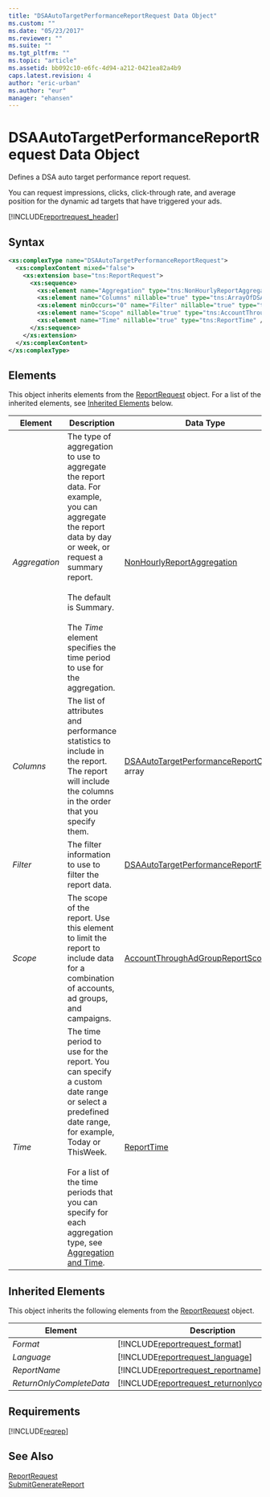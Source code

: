```yaml
---
title: "DSAAutoTargetPerformanceReportRequest Data Object"
ms.custom: ""
ms.date: "05/23/2017"
ms.reviewer: ""
ms.suite: ""
ms.tgt_pltfrm: ""
ms.topic: "article"
ms.assetid: bb092c10-e6fc-4d94-a212-0421ea82a4b9
caps.latest.revision: 4
author: "eric-urban"
ms.author: "eur"
manager: "ehansen"
---
```

# DSAAutoTargetPerformanceReportRequest Data Object
Defines a DSA auto target performance report request. 

You can request impressions, clicks, click-through rate, and average position for the dynamic ad targets that have triggered your ads. 

[!INCLUDE[reportrequest_header](../reporting-api/includes/reportrequest-header.md)]
## Syntax

```xml
<xs:complexType name="DSAAutoTargetPerformanceReportRequest">
  <xs:complexContent mixed="false">
    <xs:extension base="tns:ReportRequest">
      <xs:sequence>
        <xs:element name="Aggregation" type="tns:NonHourlyReportAggregation" />
        <xs:element name="Columns" nillable="true" type="tns:ArrayOfDSAAutoTargetPerformanceReportColumn" />
        <xs:element minOccurs="0" name="Filter" nillable="true" type="tns:DSAAutoTargetPerformanceReportFilter" />
        <xs:element name="Scope" nillable="true" type="tns:AccountThroughAdGroupReportScope" />
        <xs:element name="Time" nillable="true" type="tns:ReportTime" />
      </xs:sequence>
    </xs:extension>
  </xs:complexContent>
</xs:complexType>
```

## <a name="Elements"></a>Elements
This object inherits elements from the [ReportRequest](../reporting-api/reportrequest-data-object.md) object. For a list of the inherited elements, see [Inherited Elements](#InheritedElements) below.

|Element|Description|Data Type|Required|
|-----------|---------------|-------------|------------|
|*Aggregation*|The type of aggregation to use to aggregate the report data. For example, you can aggregate the report data by day or week, or request a summary report.<br /><br />The default is Summary.<br /><br />The *Time* element specifies the time period to use for the aggregation.|[NonHourlyReportAggregation](../reporting-api/nonhourlyreportaggregation-value-set.md)|Optional|
|*Columns*|The list of attributes and performance statistics to include in the report. The report will include the columns in the order that you specify them.|[DSAAutoTargetPerformanceReportColumn](../reporting-api/dsaautotargetperformancereportcolumn-value-set.md) array|Required|
|*Filter*|The filter information to use to filter the report data.|[DSAAutoTargetPerformanceReportFilter](../reporting-api/dsaautotargetperformancereportfilter-data-object.md)|Optional|
|*Scope*|The scope of the report. Use this element to limit the report to include data for a combination of accounts, ad groups, and campaigns.|[AccountThroughAdGroupReportScope](../reporting-api/accountthroughadgroupreportscope-data-object.md)|Required|
|*Time*|The time period to use for the report. You can specify a custom date range or select a predefined date range, for example, Today or ThisWeek.<br /><br />For a list of the time periods that you can specify for each aggregation type, see [Aggregation and Time](http://go.microsoft.com/fwlink/?LinkId=691012).|[ReportTime](../reporting-api/reporttime-data-object.md)|Required|

## <a name="InheritedElements"></a>Inherited Elements
This object inherits the following elements from the [ReportRequest](../reporting-api/reportrequest-data-object.md) object.

|Element|Description|Data Type|Required/Optional|
|-----------|---------------|-------------|---------------------|
|*Format*|[!INCLUDE[reportrequest_format](../reporting-api/includes/reportrequest-format.md)]|[ReportFormat](../reporting-api/reportformat-value-set.md)|Optional|
|*Language*|[!INCLUDE[reportrequest_language](../reporting-api/includes/reportrequest-language.md)]|[ReportLanguage](../reporting-api/reportlanguage-value-set.md)|Optional|
|*ReportName*|[!INCLUDE[reportrequest_reportname](../reporting-api/includes/reportrequest-reportname.md)]|*string*|Optional|
|*ReturnOnlyCompleteData*|[!INCLUDE[reportrequest_returnonlycompletedata](../reporting-api/includes/reportrequest-returnonlycompletedata.md)]|*boolean*|Optional|

## Requirements
[!INCLUDE[reqrep](../reporting-api/includes/reqrep.md)]

## See Also
[ReportRequest](../reporting-api/reportrequest-data-object.md)  
[SubmitGenerateReport](../reporting-api/submitgeneratereport-service-operation.md)  

